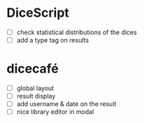 # DiceScript

- [ ] check statistical distributions of the dices
- [ ] add a type tag on results

# dicecafé

- [ ] global layout
- [ ] result display
- [ ] add username & date on the result
- [ ] nice library editor in modal
